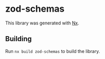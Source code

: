 # zod-schemas

This library was generated with [Nx](https://nx.dev).

## Building

Run `nx build zod-schemas` to build the library.
